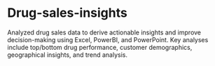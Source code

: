 # Drug-sales-insights
Analyzed drug sales data to derive actionable insights and improve decision-making using Excel, PowerBI, and PowerPoint. Key analyses include top/bottom drug performance, customer demographics, geographical insights, and trend analysis.
